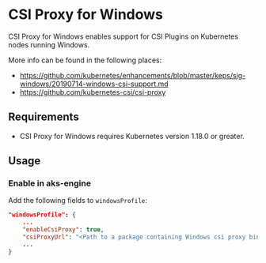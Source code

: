 # CSI Proxy for Windows

CSI Proxy for Windows enables support for CSI Plugins on Kubernetes nodes running Windows.

More info can be found in the following places:

- <https://github.com/kubernetes/enhancements/blob/master/keps/sig-windows/20190714-windows-csi-support.md>
- <https://github.com/kubernetes-csi/csi-proxy>

## Requirements

- CSI Proxy for Windows requires Kubernetes version 1.18.0 or greater.

## Usage

### Enable in aks-engine

Add the following fields to `windowsProfile`:

```json
"windowsProfile": {
    ...
    "enableCsiProxy": true,
    "csiProxyUrl": "<Path to a package containing Windows csi proxy binaries>"
    ...
}
```
